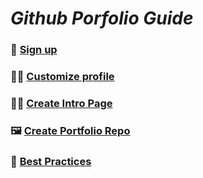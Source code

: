# _Github Porfolio Guide_

### 📝 [Sign up](SIGN_UP.md)
### 🧑‍🎨 [Customize profile](CUSTOMIZE_PROFILE.md)
### 🙋‍♂️ [Create Intro Page](CREATE_INTRO_PAGE.md)
### 🖼️ [Create Portfolio Repo](CREATE_PORTFOLIO_REPO.md)
### 📘 [Best Practices](BEST_PRACTICES.md)